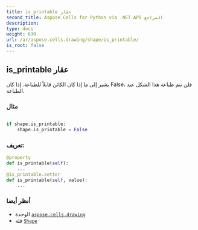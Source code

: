 ```yaml
---
title: is_printable عقار
second_title: Aspose.Cells for Python via .NET API المراجع
description:
type: docs
weight: 630
url: /ar/aspose.cells.drawing/shape/is_printable/
is_root: false
---
```

##  is_printable عقار

يشير إلى ما إذا كان الكائن قابلاً للطباعة.
إذا كان False، فلن تتم طباعة هذا الشكل عند الطباعة.

###  مثال

```python

if shape.is_printable:
    shape.is_printable = False

```
###  تعريف:
```python
@property
def is_printable(self):
    ...
@is_printable.setter
def is_printable(self, value):
    ...
```

###  أنظر أيضا
* الوحدة [`aspose.cells.drawing`](../../)
* فئة [`Shape`](/cells/python-net/ar/aspose.cells.drawing/shape)
